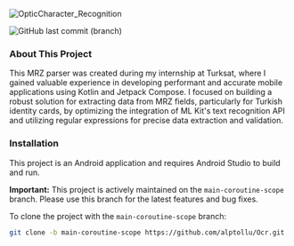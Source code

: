 ![OpticCharacter_Recognition](https://github.com/user-attachments/assets/dd0cb043-d6c3-46d6-8082-bf49d7f63f53)


![GitHub last commit (branch)](https://img.shields.io/github/last-commit/alptollu/Ocr/main-coroutine-scope)




### About This Project

This MRZ parser was created during my internship at Turksat, where I gained valuable experience in developing performant and accurate mobile applications using Kotlin and Jetpack Compose. I focused on building a robust solution for extracting data from MRZ fields, particularly for Turkish identity cards, by optimizing the integration of ML Kit's text recognition API and utilizing regular expressions for precise data extraction and validation.



### Installation

This project is an Android application and requires Android Studio to build and run.

**Important:** This project is actively maintained on the `main-coroutine-scope` branch. Please use this branch for the latest features and bug fixes.

To clone the project with the `main-coroutine-scope` branch:

```bash
git clone -b main-coroutine-scope https://github.com/alptollu/Ocr.git




